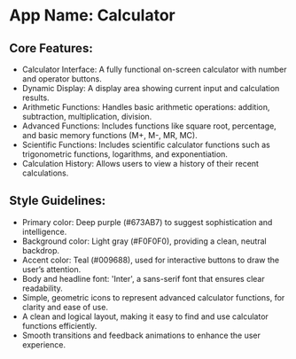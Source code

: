 # **App Name**: Calculator

## Core Features:

- Calculator Interface: A fully functional on-screen calculator with number and operator buttons.
- Dynamic Display: A display area showing current input and calculation results.
- Arithmetic Functions: Handles basic arithmetic operations: addition, subtraction, multiplication, division.
- Advanced Functions: Includes functions like square root, percentage, and basic memory functions (M+, M-, MR, MC).
- Scientific Functions: Includes scientific calculator functions such as trigonometric functions, logarithms, and exponentiation.
- Calculation History: Allows users to view a history of their recent calculations.

## Style Guidelines:

- Primary color: Deep purple (#673AB7) to suggest sophistication and intelligence.
- Background color: Light gray (#F0F0F0), providing a clean, neutral backdrop.
- Accent color: Teal (#009688), used for interactive buttons to draw the user’s attention.
- Body and headline font: 'Inter', a sans-serif font that ensures clear readability.
- Simple, geometric icons to represent advanced calculator functions, for clarity and ease of use.
- A clean and logical layout, making it easy to find and use calculator functions efficiently.
- Smooth transitions and feedback animations to enhance the user experience.